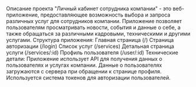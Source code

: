 Описание проекта
"Личный кабинет сотрудника компании" - это веб-приложение, предоставляющее возможность выбора и запроса различных услуг для сотрудников компании. Приложение позволяет пользователям просматривать новости, события и данные о себе, а также обращаться за различными кадровыми, техническими и другими услугами.
Структура приложения:
Главная страница (/)
Страница авторизации (/login)
Список услуг (/services)
Детальная страница услуги (/services/:id)
Профиль пользователя (/user/:id)
Технические детали:
Приложение использует API для получения данных о пользователях и услугах компании.
Данные о пользователях загружаются с сервера при обращении к странице профиля.
Используется система токенов для авторизации пользователей.
